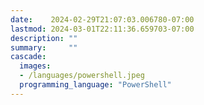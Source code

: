 ```yaml
---
date:    2024-02-29T21:07:03.006780-07:00
lastmod: 2024-03-01T22:11:36.659703-07:00
description: ""
summary:     ""
cascade:
  images:
  - /languages/powershell.jpeg
  programming_language: "PowerShell"
---
```

